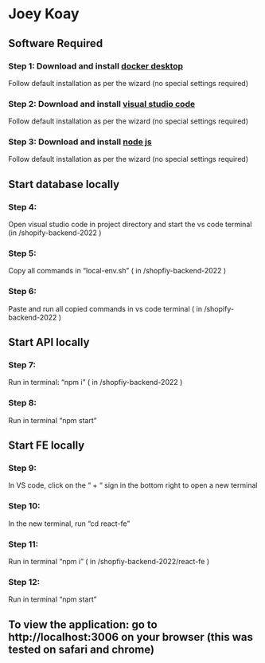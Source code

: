 # Joey Koay


## Software Required

### Step 1: Download and install [docker desktop](https://www.docker.com/products/docker-desktop)
Follow default installation as per the wizard (no special settings required)
### Step 2: Download and install [visual studio code](https://code.visualstudio.com)
Follow default installation as per the wizard (no special settings required)
### Step 3: Download and install [node js](https://nodejs.org/en/blog/release/v6.14.0/)
Follow default installation as per the wizard (no special settings required)


## Start database locally

### Step 4: 
Open visual studio code in project directory and start the vs code terminal (in /shopify-backend-2022 )
### Step 5: 
Copy all commands in “local-env.sh” ( in /shopfiy-backend-2022 )
### Step 6: 
Paste and run all copied commands in vs code terminal ( in /shopify-backend-2022 )


## Start API locally

### Step 7: 
Run in terminal: “npm i”  ( in /shopfiy-backend-2022 )
### Step 8: 
Run in terminal “npm start”


## Start FE locally

### Step 9: 
In VS code, click on the “ + “ sign in the bottom right to open a new terminal
### Step 10: 
In the new terminal, run “cd react-fe”
### Step 11: 
Run in terminal “npm i” ( in /shopfiy-backend-2022/react-fe )
### Step 12: 
Run in terminal “npm start”


## To view the application: go to http://localhost:3006 on your browser (this was tested on safari and chrome)
